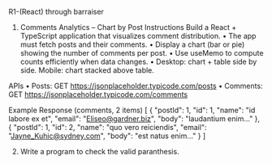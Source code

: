 R1-(React) through barraiser

1.	Comments Analytics – Chart by Post
Instructions
Build a React + TypeScript application that visualizes comment distribution.
•	The app must fetch posts and their comments.
•	Display a chart (bar or pie) showing the number of comments per post.
•	Use useMemo to compute counts efficiently when data changes.
•	Desktop: chart + table side by side. Mobile: chart stacked above table.


APIs
•	Posts: GET https://jsonplaceholder.typicode.com/posts
•	Comments: GET https://jsonplaceholder.typicode.com/comments


Example Response (comments, 2 items)
[
  { "postId": 1, "id": 1, "name": "id labore ex et", "email": "Eliseo@gardner.biz", "body": "laudantium enim..." },
  { "postId": 1, "id": 2, "name": "quo vero reiciendis", "email": "Jayne_Kuhic@sydney.com", "body": "est natus enim..." }
]

2. Write a program to check the valid paranthesis.

